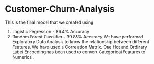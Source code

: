 # Customer-Churn-Analysis
This is the final model that we created using 
1. Logistic Regression - 86.4% Accuracy
2. Random Forest Classifier - 99.85% Accuracy 
We have performed Exploratory Data Analysis to know the relationship between different Features.
We have used a Correlation Matrix.
One Hot and Ordinary Label Encocding has been used to convert Categorical Features to Numerical.
